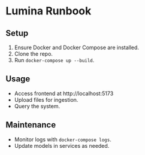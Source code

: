# Lumina Runbook

## Setup
1. Ensure Docker and Docker Compose are installed.
2. Clone the repo.
3. Run `docker-compose up --build`.

## Usage
- Access frontend at http://localhost:5173
- Upload files for ingestion.
- Query the system.

## Maintenance
- Monitor logs with `docker-compose logs`.
- Update models in services as needed.
